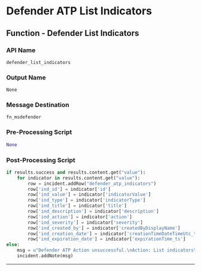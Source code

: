 <!--
    DO NOT MANUALLY EDIT THIS FILE
    THIS FILE IS AUTOMATICALLY GENERATED WITH resilient-circuits codegen
-->

# Defender ATP List Indicators

## Function - Defender List Indicators

### API Name
`defender_list_indicators`

### Output Name
`None`

### Message Destination
`fn_msdefender`

### Pre-Processing Script
```python
None
```

### Post-Processing Script
```python
if results.success and results.content.get("value"):
    for indicator in results.content.get("value"):
        row = incident.addRow("defender_atp_indicators")
        row['ind_id'] = indicator['id']
        row['ind_value'] = indicator['indicatorValue']
        row['ind_type'] = indicator['indicatorType']
        row['ind_title'] = indicator['title']
        row['ind_description'] = indicator['description']
        row['ind_action'] = indicator['action']
        row['ind_severity'] = indicator['severity']
        row['ind_created_by'] = indicator['createdByDisplayName']
        row['ind_creation_date'] = indicator['creationTimeDateTimeUtc_ts']
        row['ind_expiration_date'] = indicator['expirationTime_ts']
else:
    msg = u"Defender ATP Action unsuccessful.\nAction: List indicators\nReason: {}".format(results.reason)
    incident.addNote(msg)
```

---

